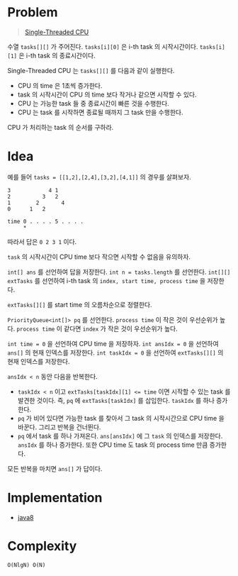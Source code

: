 # Problem

> [Single-Threaded CPU](https://leetcode.com/problems/single-threaded-cpu/)

수열 `tasks[][]` 가 주어진다. `tasks[i][0]` 은 i-th task 의
시작시간이다. `tasks[i][1]` 은 i-th task 의 종료시간이다.

Single-Threaded CPU 는 `tasks[][]` 를 다음과 같이 실행한다.

* CPU 의 time 은 1초씩 증가한다.
* task 의 시작시간이 CPU 의 time 보다 작거나 같으면 시작할 수 있다.
* CPU 는 가능한 task 들 중 종료시간이 빠른 것을 수행한다.
* CPU 는 task 를 시작하면 종료될 때까지 그 task 만을 수행한다.

CPU 가 처리하는 task 의 순서를 구하라.

# Idea

예를 들어 `tasks = [[1,2],[2,4],[3,2],[4,1]]` 의 경우를 살펴보자.

```
3            4 1
2          3   2
1        2       4
0      1   2

time 0 . . . . 5 . . . . 
     *
```

따라서 답은 `0 2 3 1` 이다.

`task` 의 시작시간이 CPU time 보다 작으면 시작할 수 없음을 유의하자.

`int[] ans` 를 선언하여 답을 저장한다. `int n = tasks.length` 를
선언한다. `int[][] extTasks` 를 선언하여 i-th task 의 `index, start
time, process time` 을 저장한다.

`extTasks[][]` 를 start time 의 오름차순으로 정렬한다.

`PriorityQueue<int[]> pq` 를 선언한다. `process time` 이 작은 것이
우선순위가 높다. `process time` 이 같다면 `index` 가 작은 것이
우선순위가 높다.

`int time = 0` 을 선언하여 CPU time 을 저장하자. `int ansIdx = 0` 을
선언하여 `ans[]` 의 현재 인덱스를 저장한다. `int taskIdx = 0` 을
선언하여 `extTasks[][]` 의 현재 인덱스를 저장한다.

`ansIdx < n` 동안 다음을 반복한다.

* `taskIdx < n` 이고 `extTasks[taskIdx][1] <= time` 이면 시작할 수
  있는 task 를 발견한 것이다. 즉, `pq` 에 `extTasks[taskIdx]` 를
  삽입한다. `taskIdx` 를 하나 증가한다.
* `pq` 가 비어 있다면 가능한 task 를 찾아서 그 task 의 시작시간으로
  CPU time 을 바꾼다. 그리고 반복을 건너뛴다.
* `pq` 에서 task 를 하나 가져온다. `ans[ansIdx]` 에 그 `task` 의
  인덱스를 저장한다. `ansIdx` 를 하나 증가한다. 또한 CPU time 도 task
  의 process time 만큼 증가한다.

모든 반복을 마치면 `ans[]` 가 답이다.

# Implementation

* [java8](MainApp.java)

# Complexity

```
O(NlgN) O(N)
```
